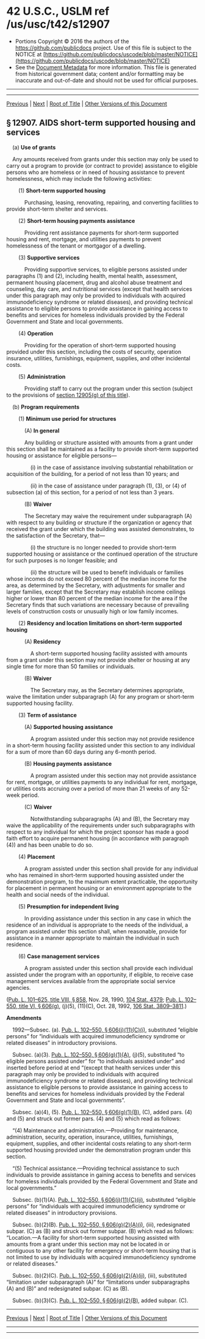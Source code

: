---
---

# 42 U.S.C., USLM ref /us/usc/t42/s12907

* Portions Copyright © 2016 the authors of the https://github.com/publicdocs project.
  Use of this file is subject to the NOTICE at [https://github.com/publicdocs/uscode/blob/master/NOTICE](https://github.com/publicdocs/uscode/blob/master/NOTICE)
* See the [Document Metadata](././../../../..//README.md) for more information.
  This file is generated from historical government data; content and/or formatting may be inaccurate and out-of-date and should not be used for official purposes.

----------
----------

[Previous](./../../../..//us/usc/t42/ch131/m__us_usc_t42_s12906.md) | [Next](./../../../..//us/usc/t42/ch131/m__us_usc_t42_s12908.md) | [Root of Title](./../../../../) | [Other Versions of this Document](https://publicdocs.github.io/go/links?ns=uslm&ref=%2Fus%2Fusc%2Ft42%2Fs12907)

## § 12907. AIDS short-term supported housing and services

    (a) __Use of grants__ 

    Any amounts received from grants under this section may only be used to carry out a program to provide (or contract to provide) assistance to eligible persons who are homeless or in need of housing assistance to prevent homelessness, which may include the following activities:

        (1) __Short-term supported housing__ 

            Purchasing, leasing, renovating, repairing, and converting facilities to provide short-term shelter and services.

        (2) __Short-term housing payments assistance__ 

            Providing rent assistance payments for short-term supported housing and rent, mortgage, and utilities payments to prevent homelessness of the tenant or mortgagor of a dwelling.

        (3) __Supportive services__ 

            Providing supportive services, to eligible persons assisted under paragraphs (1) and (2), including health, mental health, assessment, permanent housing placement, drug and alcohol abuse treatment and counseling, day care, and nutritional services (except that health services under this paragraph may only be provided to individuals with acquired immunodeficiency syndrome or related diseases), and providing technical assistance to eligible persons to provide assistance in gaining access to benefits and services for homeless individuals provided by the Federal Government and State and local governments.

        (4) __Operation__ 

            Providing for the operation of short-term supported housing provided under this section, including the costs of security, operation insurance, utilities, furnishings, equipment, supplies, and other incidental costs.

        (5) __Administration__ 

            Providing staff to carry out the program under this section (subject to the provisions of [section 12905(g) of this title][/us/usc/t42/s12905/g]).

    (b) __Program requirements__ 

        (1) __Minimum use period for structures__ 

            (A) __In general__ 

            Any building or structure assisted with amounts from a grant under this section shall be maintained as a facility to provide short-term supported housing or assistance for eligible persons—

                (i) in the case of assistance involving substantial rehabilitation or acquisition of the building, for a period of not less than 10 years; and

                (ii) in the case of assistance under paragraph (1), (3), or (4) of subsection (a) of this section, for a period of not less than 3 years.

            (B) __Waiver__ 

            The Secretary may waive the requirement under subparagraph (A) with respect to any building or structure if the organization or agency that received the grant under which the building was assisted demonstrates, to the satisfaction of the Secretary, that—

                (i) the structure is no longer needed to provide short-term supported housing or assistance or the continued operation of the structure for such purposes is no longer feasible; and

                (ii) the structure will be used to benefit individuals or families whose incomes do not exceed 80 percent of the median income for the area, as determined by the Secretary, with adjustments for smaller and larger families, except that the Secretary may establish income ceilings higher or lower than 80 percent of the median income for the area if the Secretary finds that such variations are necessary because of prevailing levels of construction costs or unusually high or low family incomes.

        (2) __Residency and location limitations on short-term supported housing__ 

            (A) __Residency__ 

                A short-term supported housing facility assisted with amounts from a grant under this section may not provide shelter or housing at any single time for more than 50 families or individuals.

            (B) __Waiver__ 

                The Secretary may, as the Secretary determines appropriate, waive the limitation under subparagraph (A) for any program or short-term supported housing facility.

        (3) __Term of assistance__ 

            (A) __Supported housing assistance__ 

                A program assisted under this section may not provide residence in a short-term housing facility assisted under this section to any individual for a sum of more than 60 days during any 6-month period.

            (B) __Housing payments assistance__ 

                A program assisted under this section may not provide assistance for rent, mortgage, or utilities payments to any individual for rent, mortgage, or utilities costs accruing over a period of more than 21 weeks of any 52-week period.

            (C) __Waiver__ 

                Notwithstanding subparagraphs (A) and (B), the Secretary may waive the applicability of the requirements under such subparagraphs with respect to any individual for which the project sponsor has made a good faith effort to acquire permanent housing (in accordance with paragraph (4)) and has been unable to do so.

        (4) __Placement__ 

            A program assisted under this section shall provide for any individual who has remained in short-term supported housing assisted under the demonstration program, to the maximum extent practicable, the opportunity for placement in permanent housing or an environment appropriate to the health and social needs of the individual.

        (5) __Presumption for independent living__ 

            In providing assistance under this section in any case in which the residence of an individual is appropriate to the needs of the individual, a program assisted under this section shall, when reasonable, provide for assistance in a manner appropriate to maintain the individual in such residence.

        (6) __Case management services__ 

            A program assisted under this section shall provide each individual assisted under the program with an opportunity, if eligible, to receive case management services available from the appropriate social service agencies.

([Pub. L. 101–625, title VIII, § 858][/us/pl/101/625/s858], Nov. 28, 1990, [104 Stat. 4379][/us/stat/104/4379]; [Pub. L. 102–550, title VI, § 606(g)][/us/pl/102/550/s606/g], (j)(5), (11)(C), Oct. 28, 1992, [106 Stat. 3809–3811][/us/stat/106/3809-3811].)

 __Amendments__ 

    1992—Subsec. (a). [Pub. L. 102–550, § 606(j)(11)(C)(i)][/us/pl/102/550/s606/j/11/C/i], substituted “eligible persons” for “individuals with acquired immunodeficiency syndrome or related diseases” in introductory provisions.

    Subsec. (a)(3). [Pub. L. 102–550, § 606(g)(1)(A)][/us/pl/102/550/s606/g/1/A], (j)(5), substituted “to eligible persons assisted under” for “to individuals assisted under” and inserted before period at end “(except that health services under this paragraph may only be provided to individuals with acquired immunodeficiency syndrome or related diseases), and providing technical assistance to eligible persons to provide assistance in gaining access to benefits and services for homeless individuals provided by the Federal Government and State and local governments”.

    Subsec. (a)(4), (5). [Pub. L. 102–550, § 606(g)(1)(B)][/us/pl/102/550/s606/g/1/B], (C), added pars. (4) and (5) and struck out former pars. (4) and (5) which read as follows:

    “(4) Maintenance and administration.—Providing for maintenance, administration, security, operation, insurance, utilities, furnishings, equipment, supplies, and other incidental costs relating to any short-term supported housing provided under the demonstration program under this section.

    “(5) Technical assistance.—Providing technical assistance to such individuals to provide assistance in gaining access to benefits and services for homeless individuals provided by the Federal Government and State and local governments.”

    Subsec. (b)(1)(A). [Pub. L. 102–550, § 606(j)(11)(C)(ii)][/us/pl/102/550/s606/j/11/C/ii], substituted “eligible persons” for “individuals with acquired immunodeficiency syndrome or related diseases” in introductory provisions.

    Subsec. (b)(2)(B). [Pub. L. 102–550, § 606(g)(2)(A)(i)][/us/pl/102/550/s606/g/2/A/i], (iii), redesignated subpar. (C) as (B) and struck out former subpar. (B) which read as follows: “Location.—A facility for short-term supported housing assisted with amounts from a grant under this section may not be located in or contiguous to any other facility for emergency or short-term housing that is not limited to use by individuals with acquired immunodeficiency syndrome or related diseases.”

    Subsec. (b)(2)(C). [Pub. L. 102–550, § 606(g)(2)(A)(ii)][/us/pl/102/550/s606/g/2/A/ii], (iii), substituted “limitation under subparagraph (A)” for “limitations under subparagraphs (A) and (B)” and redesignated subpar. (C) as (B).

    Subsec. (b)(3)(C). [Pub. L. 102–550, § 606(g)(2)(B)][/us/pl/102/550/s606/g/2/B], added subpar. (C).

----------

[Previous](./../../../..//us/usc/t42/ch131/m__us_usc_t42_s12906.md) | [Next](./../../../..//us/usc/t42/ch131/m__us_usc_t42_s12908.md) | [Root of Title](./../../../../) | [Other Versions of this Document](https://publicdocs.github.io/go/links?ns=uslm&ref=%2Fus%2Fusc%2Ft42%2Fs12907)

----------
----------

[/us/usc/t42/s12905/g]: https://publicdocs.github.io/go/links?ns=uslm&ref=%2Fus%2Fusc%2Ft42%2Fs12905%2Fg
[/us/pl/101/625/s858]: https://publicdocs.github.io/go/links?ns=uslm&ref=%2Fus%2Fpl%2F101%2F625%2Fs858
[/us/stat/104/4379]: https://publicdocs.github.io/go/links?ns=uslm&ref=%2Fus%2Fstat%2F104%2F4379
[/us/pl/102/550/s606/g]: https://publicdocs.github.io/go/links?ns=uslm&ref=%2Fus%2Fpl%2F102%2F550%2Fs606%2Fg
[/us/stat/106/3809-3811]: https://publicdocs.github.io/go/links?ns=uslm&ref=%2Fus%2Fstat%2F106%2F3809-3811
[/us/pl/102/550/s606/j/11/C/i]: https://publicdocs.github.io/go/links?ns=uslm&ref=%2Fus%2Fpl%2F102%2F550%2Fs606%2Fj%2F11%2FC%2Fi
[/us/pl/102/550/s606/g/1/A]: https://publicdocs.github.io/go/links?ns=uslm&ref=%2Fus%2Fpl%2F102%2F550%2Fs606%2Fg%2F1%2FA
[/us/pl/102/550/s606/g/1/B]: https://publicdocs.github.io/go/links?ns=uslm&ref=%2Fus%2Fpl%2F102%2F550%2Fs606%2Fg%2F1%2FB
[/us/pl/102/550/s606/j/11/C/ii]: https://publicdocs.github.io/go/links?ns=uslm&ref=%2Fus%2Fpl%2F102%2F550%2Fs606%2Fj%2F11%2FC%2Fii
[/us/pl/102/550/s606/g/2/A/i]: https://publicdocs.github.io/go/links?ns=uslm&ref=%2Fus%2Fpl%2F102%2F550%2Fs606%2Fg%2F2%2FA%2Fi
[/us/pl/102/550/s606/g/2/A/ii]: https://publicdocs.github.io/go/links?ns=uslm&ref=%2Fus%2Fpl%2F102%2F550%2Fs606%2Fg%2F2%2FA%2Fii
[/us/pl/102/550/s606/g/2/B]: https://publicdocs.github.io/go/links?ns=uslm&ref=%2Fus%2Fpl%2F102%2F550%2Fs606%2Fg%2F2%2FB



